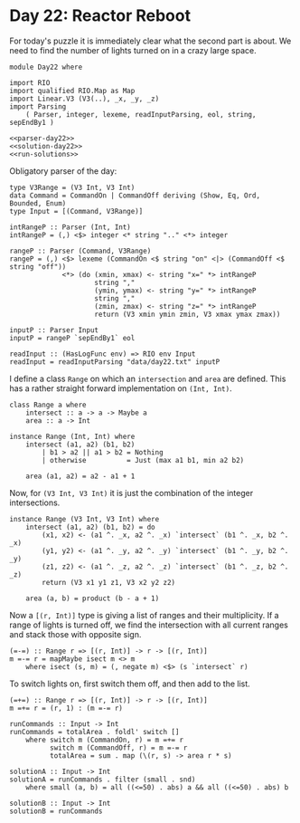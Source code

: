# Day 22: Reactor Reboot
For today's puzzle it is immediately clear what the second part is about. We need to find the number of lights turned on in a crazy large space.

``` {.haskell file=app/Day22.hs}
module Day22 where

import RIO
import qualified RIO.Map as Map
import Linear.V3 (V3(..), _x, _y, _z)
import Parsing
    ( Parser, integer, lexeme, readInputParsing, eol, string, sepEndBy1 )

<<parser-day22>>
<<solution-day22>>
<<run-solutions>>
```

Obligatory parser of the day:

``` {.haskell #parser-day22}
type V3Range = (V3 Int, V3 Int)
data Command = CommandOn | CommandOff deriving (Show, Eq, Ord, Bounded, Enum)
type Input = [(Command, V3Range)]

intRangeP :: Parser (Int, Int)
intRangeP = (,) <$> integer <* string ".." <*> integer

rangeP :: Parser (Command, V3Range)
rangeP = (,) <$> lexeme (CommandOn <$ string "on" <|> (CommandOff <$ string "off"))
             <*> (do (xmin, xmax) <- string "x=" *> intRangeP
                     string ","
                     (ymin, ymax) <- string "y=" *> intRangeP
                     string ","
                     (zmin, zmax) <- string "z=" *> intRangeP
                     return (V3 xmin ymin zmin, V3 xmax ymax zmax))

inputP :: Parser Input
inputP = rangeP `sepEndBy1` eol

readInput :: (HasLogFunc env) => RIO env Input
readInput = readInputParsing "data/day22.txt" inputP
```

I define a class `Range` on which an `intersection` and `area` are defined. This has a rather straight forward implementation on `(Int, Int)`.

``` {.haskell #solution-day22}
class Range a where
    intersect :: a -> a -> Maybe a
    area :: a -> Int

instance Range (Int, Int) where
    intersect (a1, a2) (b1, b2)
        | b1 > a2 || a1 > b2 = Nothing
        | otherwise          = Just (max a1 b1, min a2 b2)

    area (a1, a2) = a2 - a1 + 1
```

Now, for `(V3 Int, V3 Int)` it is just the combination of the integer intersections.

``` {.haskell #solution-day22}
instance Range (V3 Int, V3 Int) where
    intersect (a1, a2) (b1, b2) = do
        (x1, x2) <- (a1 ^. _x, a2 ^. _x) `intersect` (b1 ^. _x, b2 ^. _x)
        (y1, y2) <- (a1 ^. _y, a2 ^. _y) `intersect` (b1 ^. _y, b2 ^. _y)
        (z1, z2) <- (a1 ^. _z, a2 ^. _z) `intersect` (b1 ^. _z, b2 ^. _z)
        return (V3 x1 y1 z1, V3 x2 y2 z2)

    area (a, b) = product (b - a + 1)
```

Now a `[(r, Int)]` type is giving a list of ranges and their multiplicity. If a range of lights is turned off, we find the intersection with all current ranges and stack those with opposite sign.

``` {.haskell #solution-day22}
(=-=) :: Range r => [(r, Int)] -> r -> [(r, Int)]
m =-= r = mapMaybe isect m <> m
    where isect (s, m) = (, negate m) <$> (s `intersect` r)
```

To switch lights on, first switch them off, and then add to the list.

``` {.haskell #solution-day22}
(=+=) :: Range r => [(r, Int)] -> r -> [(r, Int)]
m =+= r = (r, 1) : (m =-= r)

runCommands :: Input -> Int
runCommands = totalArea . foldl' switch []
    where switch m (CommandOn, r) = m =+= r
          switch m (CommandOff, r) = m =-= r
          totalArea = sum . map (\(r, s) -> area r * s)

solutionA :: Input -> Int
solutionA = runCommands . filter (small . snd)
    where small (a, b) = all ((<=50) . abs) a && all ((<=50) . abs) b

solutionB :: Input -> Int
solutionB = runCommands
```
